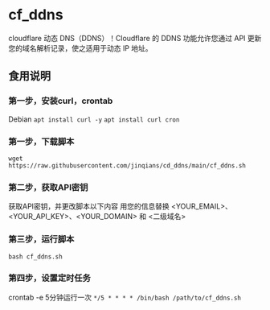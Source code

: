 # cf_ddns
cloudflare 动态 DNS（DDNS）！Cloudflare 的 DDNS 功能允许您通过 API 更新您的域名解析记录，使之适用于动态 IP 地址。

## 食用说明
### 第一步，安装curl，crontab
Debian
`apt install curl -y`
`apt install curl cron`
### 第一步，下载脚本
`wget https://raw.githubusercontent.com/jinqians/cd_ddns/main/cf_ddns.sh`
### 第二步，获取API密钥
获取API密钥，并更改脚本以下内容
用您的信息替换 <YOUR_EMAIL>、<YOUR_API_KEY>、<YOUR_DOMAIN> 和 <二级域名>
### 第三步，运行脚本
`bash cf_ddns.sh`
### 第四步，设置定时任务
crontab -e
5分钟运行一次
`*/5 * * * * /bin/bash /path/to/cf_ddns.sh`
